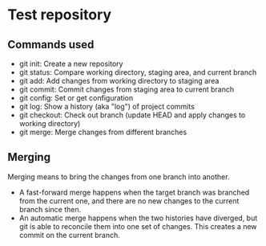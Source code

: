 # Test repository

## Commands used

- git init: Create a new repository
- git status: Compare working directory, staging area,
and current branch
- git add: Add changes from working directory to staging area
- git commit: Commit changes from staging area to current branch
- git config: Set or get configuration
- git log: Show a history (aka "log") of project commits
- git checkout: Check out branch (update HEAD and apply changes
  to working directory)
- git merge: Merge changes from different branches

## Merging

Merging means to bring the changes from one branch into another.

- A fast-forward merge happens when the target branch was
branched from the current one, and there are no new changes to
the current branch since then.
- An automatic merge happens when the two histories have
diverged, but git is able to reconcile them into one set of
changes. This creates a new commit on the current branch.
